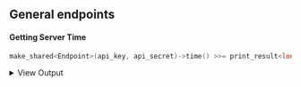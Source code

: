 ## General endpoints

#### Getting Server Time
```c++
make_shared<Endpoint>(api_key, api_secret)->time() >>= print_result<long>;
```
<details><summary>View Output</summary><pre>1508687363648</pre></details>

